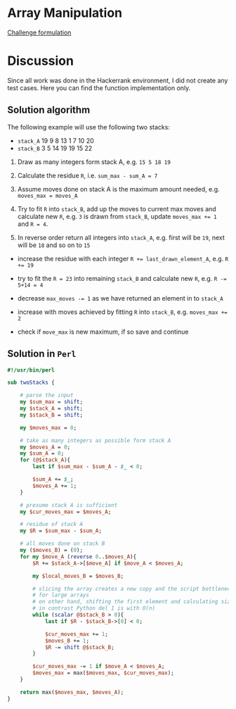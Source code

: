 # Array Manipulation
[Challenge formulation](https://www.hackerrank.com/challenges/game-of-two-stacks/problem)

# Discussion

Since all work was done in the Hackerrank environment, I did not create any
test cases.
Here you can find the function implementation only.

## Solution algorithm

The following example will use the following two stacks:
- `stack_A` 19 9 8 13 1 7 10 20
- `stack_B` 3 5 14 19 19 15 22

1. Draw as many integers form stack A, e.g. `15 5 18 19`

1. Calculate the residue `R`, i.e. `sum_max - sum_A = 7`

1. Assume moves done on stack A is the maximum amount needed, e.g. `moves_max = moves_A`

1. Try to fit `R` into `stack_B`, add up the moves to current max moves and
calculate new `R`, e.g.  `3` is drawn from `stack_B`, update `moves_max += 1`
and `R = 4`.

1. In reverse order return all integers into `stack_A`, e.g. first will be `19`,
next will be `18` and so on to `15`

  - increase the residue with each integer `R += last_drawn_element_A`, e.g.
  `R += 19`

  - try to fit the `R = 23` into remaining `stack_B` and calculate new `R`, e.g.
  `R -= 5+14 = 4`

  - decrease `max_moves -= 1` as we have returned an element in to `stack_A`

  - increase with moves achieved by fitting `R` into `stack_B`,
  e.g. `moves_max += 2`

  - check if `move_max` is new maximum, if so save and continue

## Solution in `Perl`

```perl
#!/usr/bin/perl

sub twoStacks {

    # parse the input
    my $sum_max = shift;
    my $stack_A = shift;
    my $stack_B = shift;

    my $moves_max = 0;

    # take as many integers as possible form stack A
    my $moves_A = 0;
    my $sum_A = 0;
    for (@$stack_A){
        last if $sum_max - $sum_A - $_ < 0;

        $sum_A += $_;
        $moves_A += 1;
    }

    # presume stack A is sufficient
    my $cur_moves_max = $moves_A;

    # residue of stack A
    my $R = $sum_max - $sum_A;

    # all moves done on stack B
    my ($moves_B) = (0);
    for my $move_A (reverse 0..$moves_A){
        $R += $stack_A->[$move_A] if $move_A < $moves_A;

        my $local_moves_B = $moves_B;

        # slicing the array creates a new copy and the script bottlenecks
        # for large arrays
        # on other hand, shifting the first element and calculating size of array is O(1)
        # in contrast Python del 1 is with O(n)
        while (scalar @$stack_B > 0){
            last if $R - $stack_B->[0] < 0;

            $cur_moves_max += 1;
            $moves_B += 1;
            $R -= shift @$stack_B;
        }

        $cur_moves_max -= 1 if $move_A < $moves_A;
        $moves_max = max($moves_max, $cur_moves_max);
    }

    return max($moves_max, $moves_A);
}
```
